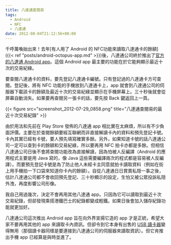 ```yaml
---
title: 八達通查閱易
tags:
  - Android
  - NFC
  - 八達通
date: 2012-08-04T21:12:56+08:00
---
```


千呼萬喚始出來！去年[有人用了 Android 的 NFC功能來讀取八達通卡的餘額]({{< ref "posts/android-octopus-app.md" >}})後，八達通公司終於推出了[官方的八達通 Android app](https://play.google.com/store/apps/details?id=com.octopuscards.nfc_reader)。這個 Android app 最主要的功能在於它能夠顯示最近十次的交易紀綠。

要查閱八達通卡的資料，要先登記八達通卡編號。只有登記過的八達通卡方可查閱。登記後，將有 NFC 功能的手機放到八達通卡上，app 就會到八達通公司的伺服器下載該卡的餘額及最近十次的交易紀綠並顯示在手機屏幕上。三十秒後就會從屏幕自動消失。如果要再查閱另一張卡的話，要先按 Back 鍵返回上一頁。

{{< figure src="screenshot_2012-07-29_0858.png" title="八達通查閱易的最近十次交易紀錄" >}}

由於用法和先前在 Play Store 發佈的八達通 app 相比實在太麻煩，所以有不少負面評價。主要在於查閱餘額要經互聯網而非直接解讀卡內的資料和預先登記卡號。卡內其實已經有卡號，要人預先填寫確實多餘。另外，如果知道卡號的話八達通公司一定可以查到卡的餘額和交易紀綠，所以要再用 NFC 拍卡亦都是多餘。但相信八達通公司日後不會將查閱功能改為直接解讀，因為怕被人反編譯（Android 的應用程式主要是用 Java 寫的，像 Java 這些需要編譯兩次的程式都是容易被人反編譯）。而要預先登記卡號是為了防止他人未經卡主同意就拍卡讀取資料（例如在街上用手機拍一下口袋來知道你卡內的餘額）。自從八達通日日賞賣私隠一事之後，估計八達通公司都不會收回預先登記、三十秒顯示的設定，生怕又被公眾投訴私隠外洩，再度影響公司形像。

我自己用過幾次，決定不會再用其他八達通 app。只因為它可以讀取到最近十次交易紀錄，但郤發現乘搭港鐵巴士的紀錄都變成輕鐵。如果日後會加入儲存紀錄功能就更加好。

八達通公司這次推出 Android app 旨在向外界宣揚它造的 app 才是正統，希望大家不要再用其他的 app 來讀取卡內資訊。但卻令到它本身有出售的 [USB 讀卡器](http://onlineshop.octopus.com.hk/cart/index.jsp?language=zh_TW&amp;catid=3)變得無用（那個讀卡器同樣是要連接到八達通公司的伺服器來讀取資訊）。但它肯推出手機 app 已經算是與時並進了。
